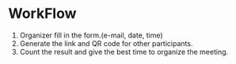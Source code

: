 WorkFlow
=====

1. Organizer fill in the form.(e-mail, date, time)
2. Generate the link and QR code for other participants.
3. Count the result and give the best time to organize the meeting.